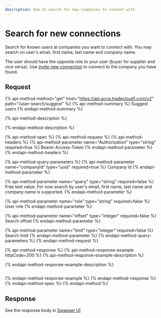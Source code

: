 ```yaml
---
description: How to search for new companies to connect with
---
```


# Search for new connections

Search for known users at companies you want to connect with. You may search on user's email, first name, last name and company name.

The user should have the opposite role to your user \(buyer for supplier and vice versa\). Use [invite new connection](connect-to-company.md) to connect to the company you have found.

## Request

{% api-method method="get" host="https://api.accp.tradecloud1.com/v2" path="/user-search/suggest" %}
{% api-method-summary %}
Suggest users
{% endapi-method-summary %}

{% api-method-description %}

{% endapi-method-description %}

{% api-method-spec %}
{% api-method-request %}
{% api-method-headers %}
{% api-method-parameter name="Authorization" type="string" required=true %}
Bearer Access-Token
{% endapi-method-parameter %}
{% endapi-method-headers %}

{% api-method-query-parameters %}
{% api-method-parameter name="companyId" type="uuid" required=true %}
Company Id
{% endapi-method-parameter %}

{% api-method-parameter name="query" type="string" required=false %}
Free text value. For now search by user's email, first name, last name and company name is supported.
{% endapi-method-parameter %}

{% api-method-parameter name="role" type="string" required=false %}
User role
{% endapi-method-parameter %}

{% api-method-parameter name="offset" type="integer" required=false %}
Search offset
{% endapi-method-parameter %}

{% api-method-parameter name="limit" type="integer" required=false %}
Search limit
{% endapi-method-parameter %}
{% endapi-method-query-parameters %}
{% endapi-method-request %}

{% api-method-response %}
{% api-method-response-example httpCode=200 %}
{% api-method-response-example-description %}

{% endapi-method-response-example-description %}

```

```
{% endapi-method-response-example %}
{% endapi-method-response %}
{% endapi-method-spec %}
{% endapi-method %}

## Response

See the response body in [Swagger UI](https://swagger-ui.accp.tradecloud1.com/?url=https://api.accp.tradecloud1.com/v2/user-search/specs.yaml#/user-search/userSuggestRoute)

